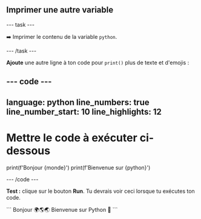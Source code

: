<h2 class="c-project-heading--task">Imprimer une autre variable</h2>

--- task ---

➡️ Imprimer le contenu de la variable `python`.

--- /task ---

**Ajoute** une autre ligne à ton code pour `print()` plus de texte et d'emojis :

--- code ---
---
language: python
line_numbers: true
line_number_start: 10
line_highlights: 12
---

# Mettre le code à exécuter ci-dessous
print(f'Bonjour {monde}')
print(f'Bienvenue sur {python}')

--- /code ---

**Test :** clique sur le bouton **Run**.
Tu devrais voir ceci lorsque tu exécutes ton code.

<div class="c-project-output">
```
Bonjour 🌍🌎🌏
Bienvenue sur Python 🐍
```
</div>
